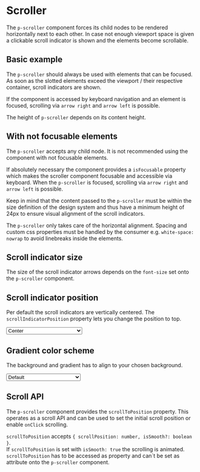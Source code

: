 # Scroller

The `p-scroller` component forces its child nodes to be rendered horizontally next to each other. In case not enough
viewport space is given a clickable scroll indicator is shown and the elements become scrollable.

<TableOfContents></TableOfContents>

## Basic example

The `p-scroller` should always be used with elements that can be focused. As soon as the slotted elements exceed the
viewport / their respective container, scroll indicators are shown.

If the component is accessed by keyboard navigation and an element is focused, scrolling via `arrow right` and
`arrow left` is possible.

<Playground :markup="basicTagMarkup" :config="config"></Playground>

The height of `p-scroller` depends on its content height.

<Playground :markup="basicTagDismissibleMarkup" :config="config"></Playground>

## With not focusable elements

The `p-scroller` accepts any child node. It is not recommended using the component with not focusable elements.

If absolutely necessary the component provides a `isFocusable` property which makes the scroller component focusable and
accessible via keyboard. When the `p-scroller` is focused, scrolling via `arrow right` and `arrow left` is possible.

Keep in mind that the content passed to the `p-scroller` must be within the size definition of the design system and
thus have a minimum height of 24px to ensure visual alignment of the scroll indicators.

The `p-scroller` only takes care of the horizontal alignment. Spacing and custom css properties must be handled by the
consumer e.g. `white-space: nowrap` to avoid linebreaks inside the elements.

<Playground :markup="isFocusable" :config="{themable: false}"></Playground>

## Scroll indicator size

The size of the scroll indicator arrows depends on the `font-size` set onto the `p-scroller` component.

<Playground :markup="scrollIndicatorSize" :config="config"></Playground>

## Scroll indicator position

Per default the scroll indicators are vertically centered. The `scrollIndicatorPosition` property lets you change the
position to top.

<Playground :markup="scrollIndicatorPositionMarkup" :config="config">
  <select v-model="scrollIndicatorPosition" aria-label="Select scroll indicator position">
    <option disabled>Select scroll-indicator-position</option>
    <option value="center">Center</option>
    <option value="top">Top</option>
  </select>
</Playground>

## Gradient color scheme

The background and gradient has to align to your chosen background.

<Playground :markup="gradientMarkup" :config="{ ...config, colorScheme: gradientColorScheme }">
  <select v-model="gradientColorScheme" aria-label="Select color scheme">
    <option disabled>Select gradient-color-scheme</option>
    <option value="default">Default</option>
    <option value="surface">Surface</option>
  </select>
</Playground>

## Scroll API

The `p-scroller` component provides the `scrollToPosition` property. This operates as a scroll API and can be used to
set the initial scroll position or enable `onClick` scrolling.

`scrollToPosition` accepts `{ scrollPosition: number, isSmooth?: boolean }`.  
If `scrollToPosition` is set with `isSmooth: true` the scrolling is animated.  
`scrollToPosition` has to be accessed as property and can´t be set as attribute onto the `p-scroller` component.

<script lang="ts">
import Vue from 'vue';
import Component from 'vue-class-component';
  
@Component
export default class Code extends Vue {
  config = { themeable: true };

  gradientColorScheme = 'surface';
  scrollIndicatorPosition = 'top';

  basicTagMarkup = `<div style="max-width: 600px">
  <p-scroller>
    <p-tag color="neutral-contrast-high">
      <button type="button">Some tag content</button>
    </p-tag>
    <p-tag color="notification-neutral">
      <button type="button">Some tag content</button>
    </p-tag>
    <p-tag color="notification-warning">
      <button type="button">Some tag content</button>
    </p-tag>
    <p-tag color="neutral-contrast-high">
      <button type="button">Some tag content</button>
    </p-tag>
    <p-tag color="notification-neutral">
      <button type="button">Some tag content</button>
    </p-tag>
    <p-tag color="notification-warning">
      <button type="button">Some tag content</button>
    </p-tag>
    <p-tag color="neutral-contrast-high">
      <button type="button">Some tag content</button>
    </p-tag>
    <p-tag color="notification-neutral">
      <button type="button">Some tag content</button>
    </p-tag>
  </p-scroller>
</div>`;

  basicTagDismissibleMarkup = `<div style="max-width: 600px">
  <p-scroller>
    <p-tag-dismissible>Some tag content</p-tag-dismissible>
    <p-tag-dismissible>Some tag content</p-tag-dismissible>
    <p-tag-dismissible>Some tag content</p-tag-dismissible>
    <p-tag-dismissible>Some tag content</p-tag-dismissible>
    <p-tag-dismissible>Some tag content</p-tag-dismissible>
  </p-scroller>
</div>`;
  
  isFocusable = `<div style="max-width: 600px">
  <p-scroller is-focusable="true" style="white-space: nowrap">
    <span style="height: 24px">Some element 1</span>
    <span style="height: 24px">Some element 2</span>
    <span style="height: 24px">Some element 3</span>
    <span style="height: 24px">Some element 4</span>
    <span style="height: 24px">Some element 5</span>
    <span style="height: 24px">Some element 6</span>
    <span style="height: 24px">Some element 7</span>
    <span style="height: 24px">Some element 8</span>
    <span style="height: 24px">Some element 9</span>
    <span style="height: 24px">Some element 10</span>
  </p-scroller>
</div>`;

  scrollIndicatorSize = `<div style="max-width: 600px">
  <p-scroller style="font-size: 24px; white-space: nowrap">
    <p-button>Some button</p-button>
    <p-button>Some button</p-button>
    <p-button>Some button</p-button>
    <p-button>Some button</p-button>
    <p-button>Some button</p-button>
    <p-button>Some button</p-button>
    <p-button>Some button</p-button>
    <p-button>Some button</p-button>
  </p-scroller>
</div>`;

  get scrollIndicatorPositionMarkup() { 
    return `<div style="max-width: 600px">
  <p-scroller scroll-indicator-position="${this.scrollIndicatorPosition}" style="white-space: nowrap">
    <p-button>Some button</p-button>
    <p-button>Some button</p-button>
    <p-button>Some button</p-button>
    <p-button>Some button</p-button>
    <p-button>Some button</p-button>
    <p-button>Some button</p-button>
    <p-button>Some button</p-button>
    <p-button>Some button</p-button>
  </p-scroller>
</div>`;
  };

  get gradientMarkup() {
    return `<div style="max-width: 600px">
  <p-scroller gradient-color-scheme="${this.gradientColorScheme}" style="white-space: nowrap">
    <p-button>Some button</p-button>
    <p-button>Some button</p-button>
    <p-button>Some button</p-button>
    <p-button>Some button</p-button>
    <p-button>Some button</p-button>
    <p-button>Some button</p-button>
    <p-button>Some button</p-button>
    <p-button>Some button</p-button>
  </p-scroller>
</div>`;
  }
  
}
</script>

<style lang="scss">
  p-scroller > * {
    &:not(:last-child) {
      margin-right: 1rem;
    }
  }
  p-scroller > span {
    border: 1px solid deeppink;
  }
</style>
